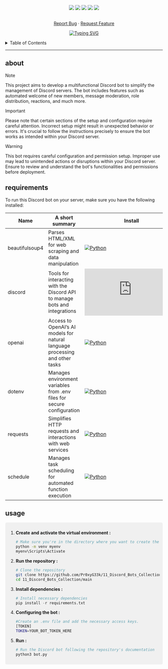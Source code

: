 <!--   my-icons -->
<p align="center">
</a>
    <a href="https://github.com/Pr0xyG33k/11_Discord_Bots_Collection"><img src="https://img.shields.io/badge/status-update-greengreen.svg?style=for-the-badge"></a>
    <a href="https://github.com/Pr0xyG33k/11_Discord_Bots_Collection/graphs/contributors"><img src="https://img.shields.io/github/contributors/Pr0xyG33k/11_Discord_Bots_Collection?style=for-the-badge"></a>
    <a href="https://github.com/Pr0xyG33k/11_Discord_Bots_Collection/stargazers"><img src="https://img.shields.io/github/stars/Pr0xyG33k/11_Discord_Bots_Collection?style=for-the-badge"></a>
    <a href="https://github.com/Pr0xyG33k/11_Discord_Bots_Collection/network/members"><img src="https://img.shields.io/github/forks/Pr0xyG33k/11_Discord_Bots_Collection.svg?style=for-the-badge"></a>
    <a href="https://github.com/Pr0xyG33k/11_Discord_Bots_Collection/issues"><img src="https://img.shields.io/github/issues/Pr0xyG33k/11_Discord_Bots_Collection.svg?style=for-the-badge"></a>
</p>

<!-- PROJECT LOGO -->
  <p align="center">
    <br />
    <a href="https://github.com/Pr0xyG33k/11_Discord_Bots_Collection/issues">Report Bug</a>
    ·
    <a href="https://github.com/Pr0xyG33k/11_Discord_Bots_Collection/pulls">Request Feature</a>
  </p>
</div>

<!--   my-ticker -->
<p align="center">
<a href="https://git.io/typing-svg"><img src="https://readme-typing-svg.herokuapp.com?font=Fira+Code&pause=1000&center=true&multiline=true&random=false&width=1060&height=100&lines=Welcome+to+my+project+Discord+!;Enhancing+community+interraction+with+innovations+solutions" alt="Typing SVG" /></a>
</p>

<!-- TABLE OF CONTENTS -->
<details>
  <summary>Table of Contents</summary>
  <ol>
    <li><a href="#about">about</a></li>
    <li><a href="#requirements">requirements</a></li>
    <li><a href="#usage">usage</a></li>
  </ol>
</details>

---

<!-- ABOUT -->
<h2>about</h2>
<div align="center">
    <!-- <img src="https://img.shields.io/pypi/pyversions/pip"> -->
    <!-- <img src="https://badge.fury.io/py/psutil.svg"> -->
</div>
<div align="center">
</div>

> [!NOTE]  
> This project aims to develop a multifunctional Discord bot to simplify the management of Discord servers. The bot includes features such as automated welcome of new members, message moderation, role distribution, reactions, and much more.

> [!IMPORTANT]  
> Please note that certain sections of the setup and configuration require careful attention. Incorrect setup might result in unexpected behavior or errors. It's crucial to follow the instructions precisely to ensure the bot works as intended within your Discord server. 

> [!WARNING]  
> This bot requires careful configuration and permission setup. Improper use may lead to unintended actions or disruptions within your Discord server. Ensure to review and understand the bot's functionalities and permissions before deployment.

<!-- REQUIREMENTS -->
<h2>requirements</h2>
<div align="center">
</div>
<div align="center">
</div>

<!-- Necessary installations -->
To run this Discord bot on your server, make sure you have the following installed:

| Name                   | A short summary                              | Install   | Downloads |
| ---------------------- | -------------------------------------------- | --------- | --------- |
| beautifulsoup4 | Parses HTML/XML for web scraping and data manipulation  | [![Python](https://img.shields.io/pypi/v/beautifulsoup4?color=blue&label=python)](https://pypi.org/project/beautifulsoup4/) | [![Python](https://pepy.tech/badge/beautifulsoup4)](https://pypi.org/project/beautifulsoup4/#files) |
| discord | Tools for interacting with the Discord API to manage bots and integrations  | [![Python](https://img.shields.io/pypi/v/discord.py?color=blue&label=python)](https://pypi.org/project/discord.py/) | [![Python](https://pepy.tech/badge/discord.py)](https://pypi.org/project/discord.py/#files) |
| openai | Access to OpenAI’s AI models for natural language processing and other tasks  | [![Python](https://img.shields.io/pypi/v/openai?color=blue&label=python)](https://pypi.org/project/openai/) | [![Python](https://pepy.tech/badge/openai)](https://pypi.org/project/openai/#files) |
| dotenv  | Manages environment variables from .env files for secure configuration   | [![Python](https://img.shields.io/pypi/v/python-dotenv?color=blue&label=python)](https://pypi.org/project/python-dotenv/) | [![Python](https://pepy.tech/badge/python-dotenv)](https://pypi.org/project/python-dotenv/#files) |
| requests   | Simplifies HTTP requests and interactions with web services   | [![Python](https://img.shields.io/pypi/v/requests?color=blue&label=python)](https://pypi.org/project/requests/) | [![Python](https://pepy.tech/badge/requests)](https://pypi.org/project/requests/#files) |
| schedule   | Manages task scheduling for automated function execution   | [![Python](https://img.shields.io/pypi/v/schedule?color=blue&label=python)](https://pypi.org/project/schedule/) | [![Python](https://pepy.tech/badge/schedule)](https://pypi.org/project/schedule/#files) |

<!-- USAGE -->
<h2>usage</h2>
<div align="center">
</div>
<div align="center">
</div>
<div style="border-radius: 5px; background-color: #f0f0f0; padding: 10px;">

    
1. **Create and activate the virtual environment :**
   ```bash
   # Make sure you're in the directory where you want to create the virtual environment
   python -m venv myenv
   myenv\Scripts\Activate

2. **Run the repository :**
   ```bash
   # Clone the repository
   git clone https://github.com/Pr0xyG33k/11_Discord_Bots_Collection.git
   cd 11_Discord_Bots_Collection/main
   ```

3. **Install dependencies :**
   ```py
   # Install necessary dependencies
   pip install -r requirements.txt
   ```

4. **Configuring the bot :**
   ```bash
   #Create an .env file and add the necessary access keys.
   [TOKEN]
   TOKEN=YOUR_BOT_TOKEN_HERE
   ```

5. **Run :**
   ```py
   # Run the Discord bot following the repository's documentation
   python3 bot.py
   ```
</div>




